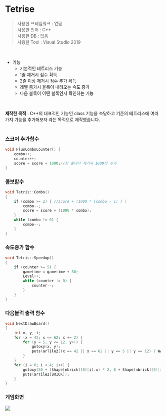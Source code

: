 # Tetrise

>사용한 프레임워크 : 없음<br>
>사용한 언어 : C++<br>
>사용한 DB : 없음<br>
>사용한 Tool : Visual Studio 2019<br>
<br>

* 기능
  * 기본적인 테트리스 기능 
  * 1줄 제거시 점수 휙득 
  * 2줄 이상 제거시 점수 추가 휙득
  * 레벨 증가시 블록이 내려오는 속도 증가
  * 다음 블록이 어떤 블록인지 확인하는 기능
<br>

<b>제작한 목적</b> : C++의 대표적인 기능인 class 기능을 숙달하고 기존의 테트리스에 여러가지 기능을 추가해보자 라는 목적으로 제작했습니다.
<br><br>

### 스코어 추가함수
```C++
void PlusComboCounter() {
	combo++;
	counter++;
	score = score + 1000;//한 줄마다 제거시 1000점 추가
}
```

### 콤보함수
```C++
void Tetris::Combo()
{
	if (combo >= 2) { //score + (1000 * (combo - 1) ) )
		combo--;
		score = score + (1000 * combo);
	}
	while (combo != 0) {
		combo--;
	}
}
```

### 속도증가 함수
```C++
void Tetris::Speedup()
{
	if (counter >= 5) {
		gametime = gametime + 30;
		Level++;
		while (counter != 0) {
			counter--;
		}
	}
}
```

### 다음블럭 출력 함수
```C++
void NextDrawBoard()
{
	int x, y, i;
	for (x = 42; x <= 62; x += 2) {
		for (y = 5; y <= 12; y++) {
			gotoxy(x, y);
			puts(arTile2[(x == 42 || x == 62 || y == 5 || y == 12) ? WALL : EMPTY]);
		}
	}
	for (i = 0; i < 4; i++) {
		gotoxy(50 + (Shape[nbrick][0][i].x) * 2, 8 + Shape[nbrick][0][i].y);
		puts(arTile2[BRICK]);
	}
}
```

### 게임화면
<kbd>
	<img src="https://user-images.githubusercontent.com/74585673/147549646-a71d9f1e-adb3-4b28-bf97-592ec74cf440.PNG">
</kbd>


